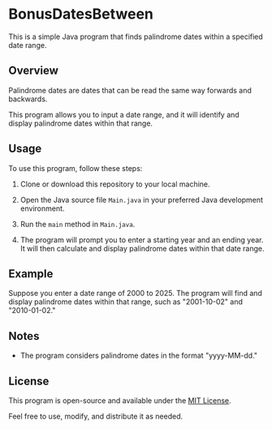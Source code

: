 # BonusDatesBetween

This is a simple Java program that finds palindrome dates within a specified date range.

## Overview

Palindrome dates are dates that can be read the same way forwards and backwards.

This program allows you to input a date range, and it will identify and display palindrome dates within that range.

## Usage

To use this program, follow these steps:

1. Clone or download this repository to your local machine.

2. Open the Java source file `Main.java` in your preferred Java development environment.

3. Run the `main` method in `Main.java`.

4. The program will prompt you to enter a starting year and an ending year. It will then calculate and display palindrome dates within that date range.

## Example

Suppose you enter a date range of 2000 to 2025. The program will find and display palindrome dates within that range, such as "2001-10-02" and "2010-01-02."

## Notes

- The program considers palindrome dates in the format "yyyy-MM-dd."

## License

This program is open-source and available under the [MIT License](LICENSE).

Feel free to use, modify, and distribute it as needed.
